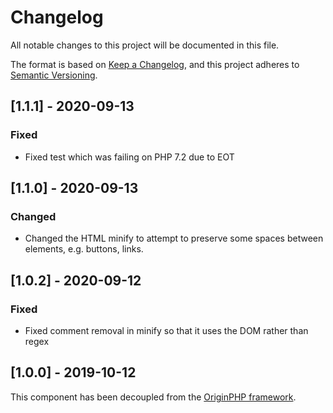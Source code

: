 # Changelog

All notable changes to this project will be documented in this file.

The format is based on [Keep a Changelog](https://keepachangelog.com/en/1.0.0/),
and this project adheres to [Semantic Versioning](https://semver.org/spec/v2.0.0.html).


## [1.1.1] - 2020-09-13

### Fixed

- Fixed test which was failing on PHP 7.2 due to EOT

## [1.1.0] - 2020-09-13

### Changed

- Changed the HTML minify to attempt to preserve some spaces between elements, e.g. buttons, links.

## [1.0.2] - 2020-09-12

### Fixed

- Fixed comment removal in minify so that it uses the DOM rather than regex


## [1.0.0] - 2019-10-12

This component has been decoupled from the [OriginPHP framework](https://www.originphp.com/).
